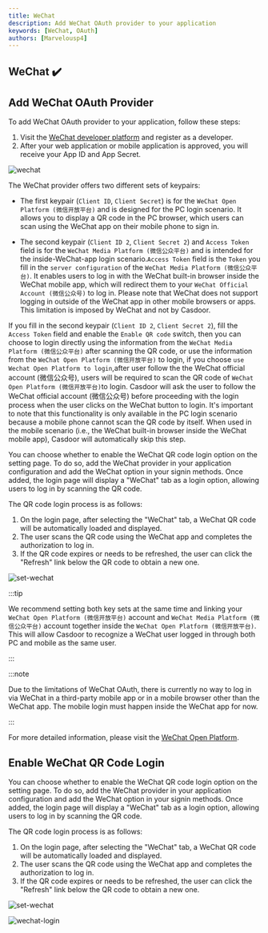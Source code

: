 ```yaml
---
title: WeChat
description: Add WeChat OAuth provider to your application
keywords: [WeChat, OAuth]
authors: [Marvelousp4]
---
```


## WeChat ✔️

## Add WeChat OAuth Provider

To add WeChat OAuth provider to your application, follow these steps:

1. Visit the [WeChat developer platform](https://open.weixin.qq.com/) and register as a developer.
2. After your web application or mobile application is approved, you will receive your App ID and App Secret.

![wechat](/img/providers/OAuth/wechat.png)

The WeChat provider offers two different sets of keypairs:

- The first keypair (`Client ID`, `Client Secret`) is for the `WeChat Open Platform (微信开放平台)` and is designed for the PC login scenario. It allows you to display a QR code in the PC browser, which users can scan using the WeChat app on their mobile phone to sign in.

- The second keypair (`Client ID 2`, `Client Secret 2`) and `Access Token` field is for the `WeChat Media Platform (微信公众平台)` and is intended for the inside-WeChat-app login scenario.`Access Token` field is the `Token` you fill in the `server configuration` of the `WeChat Media Platform (微信公众平台)`. It enables users to log in with the WeChat built-in browser inside the WeChat mobile app, which will redirect them to your `WeChat Official Account (微信公众号)` to log in. Please note that WeChat does not support logging in outside of the WeChat app in other mobile browsers or apps. This limitation is imposed by WeChat and not by Casdoor.

If you fill in the second keypair (`Client ID 2`, `Client Secret 2`), fill the `Access Token` field and enable the `Enable QR code` switch, then you can choose to login directly using the information from the  `WeChat Media Platform (微信公众平台)` after scanning the QR code, or use the information from the `WeChat Open Platform (微信开放平台)` to login, if you choose `use Wechat Open Platform to login`,after user follow the the WeChat official account (微信公众号), users will be required to scan the QR code of `WeChat Open Platform (微信开放平台)`to login. Casdoor will ask the user to follow the WeChat official account (微信公众号) before proceeding with the login process when the user clicks on the WeChat button to login. It's important to note that this functionality is only available in the PC login scenario because a mobile phone cannot scan the QR code by itself. When used in the mobile scenario (i.e., the WeChat built-in browser inside the WeChat mobile app), Casdoor will automatically skip this step.

You can choose whether to enable the WeChat QR code login option on the setting page. To do so, add the WeChat provider in your application configuration and add the WeChat option in your signin methods. Once added, the login page will display a "WeChat" tab as a login option, allowing users to log in by scanning the QR code.

The QR code login process is as follows:

1. On the login page, after selecting the "WeChat" tab, a WeChat QR code will be automatically loaded and displayed.
2. The user scans the QR code using the WeChat app and completes the authorization to log in.
3. If the QR code expires or needs to be refreshed, the user can click the "Refresh" link below the QR code to obtain a new one.

![set-wechat](/img/providers/OAuth/set-wechat.png)

:::tip

We recommend setting both key sets at the same time and linking your `WeChat Open Platform (微信开放平台)` account and `WeChat Media Platform (微信公众平台)` account together inside the `WeChat Open Platform (微信开放平台)`. This will allow Casdoor to recognize a WeChat user logged in through both PC and mobile as the same user.

:::

:::note

Due to the limitations of WeChat OAuth, there is currently no way to log in via WeChat in a third-party mobile app or in a mobile browser other than the WeChat app. The mobile login must happen inside the WeChat app for now.

:::

For more detailed information, please visit the [WeChat Open Platform](https://developers.weixin.qq.com/doc/oplatform/en/Website_App/WeChat_Login/Wechat_Login.html).

## Enable WeChat QR Code Login

You can choose whether to enable the WeChat QR code login option on the setting page. To do so, add the WeChat provider in your application configuration and add the WeChat option in your signin methods. Once added, the login page will display a "WeChat" tab as a login option, allowing users to log in by scanning the QR code.

The QR code login process is as follows:

1. On the login page, after selecting the "WeChat" tab, a WeChat QR code will be automatically loaded and displayed.
2. The user scans the QR code using the WeChat app and completes the authorization to log in.
3. If the QR code expires or needs to be refreshed, the user can click the "Refresh" link below the QR code to obtain a new one.

![set-wechat](/img/providers/OAuth/set-wechat.png)

![wechat-login](/img/providers/OAuth/wechat-login.png)
